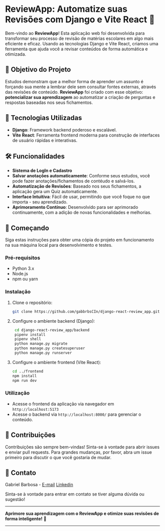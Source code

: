 # ReviewApp: Automatize suas Revisões com Django e Vite React 🚀

Bem-vindo ao **ReviewApp**! Esta aplicação web foi desenvolvida para transformar seu processo de revisão de matérias escolares em algo mais eficiente e eficaz. Usando as tecnologias Django e Vite React, criamos uma ferramenta que ajuda você a revisar conteúdos de forma automática e otimizada.

## 🎯 Objetivo do Projeto

Estudos demonstram que a melhor forma de aprender um assunto é forçando sua mente a lembrar dele sem consultar fontes externas, através das revisões de conteúdo. **ReviewApp** foi criado com esse objetivo: **potencializar sua aprendizagem** ao automatizar a criação de perguntas e respostas baseadas nos seus fichamentos.

## 🚀 Tecnologias Utilizadas

- **Django**: Framework backend poderoso e escalável.
- **Vite React**: Ferramenta frontend moderna para construção de interfaces de usuário rápidas e interativas.

## 🛠️ Funcionalidades

- **Sistema de LogIn e Cadastro**
- **Salvar anotações automaticamente**: Conforme seus estudos, você pode fazer anotações/fichamentos de contéudo e salvá-los.
- **Automatização de Revisões**: Baseado nos seus fichamentos, a aplicação gera um Quiz automaticamente.
- **Interface Intuitiva**: Fácil de usar, permitindo que você foque no que importa - seu aprendizado.
- **Aprimoramento Contínuo**: Desenvolvido para ser aprimorado continuamente, com a adição de novas funcionalidades e melhorias.

## 🚀 Começando

Siga estas instruções para obter uma cópia do projeto em funcionamento na sua máquina local para desenvolvimento e testes.

### Pré-requisitos

- Python 3.x
- Node.js
- npm ou yarn

### Instalação

1. Clone o repositório:
   ```sh
   git clone https://github.com/gabbrbsCIn/django-react-review_app.git
   ```

2. Configure o ambiente backend (Django):
   ```sh
    cd django-react-review_app/backend
    pipenv install
    pipenv shell
    python manage.py migrate
    python manage.py createsuperuser
    python manage.py runserver
   ```

3. Configure o ambiente frontend (Vite React):
   ```sh
   cd ../frontend
   npm install
   npm run dev
   ```

### Utilização

- Acesse o frontend da aplicação via navegador em `http://localhost:5173`
- Acesse o backend via `http://localhost:8000/` para gerenciar o conteúdo.

## 🤝 Contribuições

Contribuições são sempre bem-vindas! Sinta-se à vontade para abrir issues e enviar pull requests. Para grandes mudanças, por favor, abra um issue primeiro para discutir o que você gostaria de mudar.

## 💬 Contato

Gabriel Barbosa - [E-mail](mailto:barbosa.gabrielg1@gmail.com) [Linkedin](https://www.linkedin.com/in/gabriel-barbosa-977717268/)


Sinta-se à vontade para entrar em contato se tiver alguma dúvida ou sugestão!

---

**Aprimore sua aprendizagem com o ReviewApp e otimize suas revisões de forma inteligente!** 🌟

---
